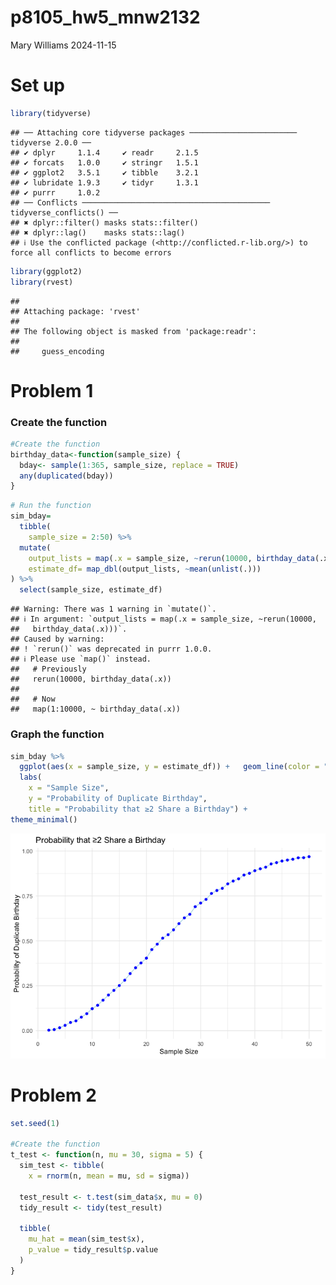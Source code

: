 p8105_hw5_mnw2132
================
Mary Williams
2024-11-15

# Set up

``` r
library(tidyverse)
```

    ## ── Attaching core tidyverse packages ──────────────────────── tidyverse 2.0.0 ──
    ## ✔ dplyr     1.1.4     ✔ readr     2.1.5
    ## ✔ forcats   1.0.0     ✔ stringr   1.5.1
    ## ✔ ggplot2   3.5.1     ✔ tibble    3.2.1
    ## ✔ lubridate 1.9.3     ✔ tidyr     1.3.1
    ## ✔ purrr     1.0.2     
    ## ── Conflicts ────────────────────────────────────────── tidyverse_conflicts() ──
    ## ✖ dplyr::filter() masks stats::filter()
    ## ✖ dplyr::lag()    masks stats::lag()
    ## ℹ Use the conflicted package (<http://conflicted.r-lib.org/>) to force all conflicts to become errors

``` r
library(ggplot2)
library(rvest)
```

    ## 
    ## Attaching package: 'rvest'
    ## 
    ## The following object is masked from 'package:readr':
    ## 
    ##     guess_encoding

# Problem 1

### Create the function

``` r
#Create the function
birthday_data<-function(sample_size) {
  bday<- sample(1:365, sample_size, replace = TRUE)
  any(duplicated(bday))
}
```

``` r
# Run the function
sim_bday= 
  tibble(
    sample_size = 2:50) %>%
  mutate(
    output_lists = map(.x = sample_size, ~rerun(10000, birthday_data(.x))), 
    estimate_df= map_dbl(output_lists, ~mean(unlist(.)))
) %>%
  select(sample_size, estimate_df)
```

    ## Warning: There was 1 warning in `mutate()`.
    ## ℹ In argument: `output_lists = map(.x = sample_size, ~rerun(10000,
    ##   birthday_data(.x)))`.
    ## Caused by warning:
    ## ! `rerun()` was deprecated in purrr 1.0.0.
    ## ℹ Please use `map()` instead.
    ##   # Previously
    ##   rerun(10000, birthday_data(.x))
    ## 
    ##   # Now
    ##   map(1:10000, ~ birthday_data(.x))

### Graph the function

``` r
sim_bday %>%
  ggplot(aes(x = sample_size, y = estimate_df)) +   geom_line(color = "light blue") +  geom_point(color = "blue") + 
  labs(
    x = "Sample Size",
    y = "Probability of Duplicate Birthday",
    title = "Probability that ≥2 Share a Birthday") + 
theme_minimal()
```

![](mnw2132_hw5_files/figure-gfm/unnamed-chunk-3-1.png)<!-- -->

# Problem 2

``` r
set.seed(1)

#Create the function 
t_test <- function(n, mu = 30, sigma = 5) {
  sim_test <- tibble(
    x = rnorm(n, mean = mu, sd = sigma))
  
  test_result <- t.test(sim_data$x, mu = 0)
  tidy_result <- tidy(test_result)
  
  tibble(
    mu_hat = mean(sim_test$x),
    p_value = tidy_result$p.value
  )
}
```
